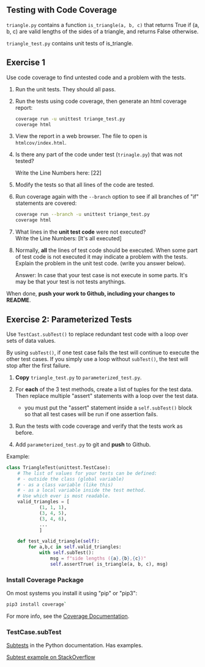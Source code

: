 ## Testing with Code Coverage

`triangle.py` contains a function `is_triangle(a, b, c)`
that returns True if (a, b, c) are valid lengths of the sides of a triangle, and returns False otherwise.

`triangle_test.py` contains unit tests of is\_triangle.

## Exercise 1

Use code coverage to find untested code and a problem with the tests.

1. Run the unit tests. They should all pass.

2. Run the tests using code coverage, then generate an html coverage report:
   ```bash
   coverage run -u unittest triange_test.py
   coverage html
   ```

3. View the report in a web browser. The file to open is `htmlcov/index.html`.

4. Is there any part of the code under test (`trinagle.py`) that was not tested?

   Write the Line Numbers here: [22]

5. Modify the tests so that all lines of the code are tested.

6. Run coverage again with the `--branch` option to see if all branches of "if" statements are covered:
   ```bash
   coverage run --branch -u unittest triange_test.py
   coverage html
   ```

7. What lines in the **unit test code** were not executed?     
   Write the Line Numbers: [It's all executed]

8. Normally, **all** the lines of test code should be executed.  When some part of test code is not executed it may indicate a problem with the tests.  Explain the problem in the unit test code. (write you answer below).

   Answer: In case that your test case is not execute in some parts. It's may be that your test is not tests anythings.






When done, **push your work to Github, including your changes to README**.

## Exercise 2: Parameterized Tests

Use `TestCast.subTest()` to replace redundant test code with a loop over sets of data values.  

By using `subTest()`, if one test case fails the test will continue to execute the other test cases.  If you simply use a loop without `subTest()`, the test will stop after the first failure.

1. **Copy** `triangle_test.py` to `parameterized_test.py`.

2. For **each** of the 3 test methods, create a list of tuples for the test data.  Then replace multiple "assert" statements with a loop over the test data.
   - you must put the "assert" statement inside a `self.subTest()` block so that all test cases will be run if one assertion fails.

3. Run the tests with code coverage and verify that the tests work as before.

4. Add `parameterized_test.py` to git and **push** to Github.

Example:
```python
class TriangleTest(unittest.TestCase):
    # The list of values for your tests can be defined:  
    # - outside the class (global variable)
    # - as a class variable (like this) 
    # - as a local variable inside the test method.
    # Use which ever is most readable.
    valid_triangles = [
            (1, 1, 1),
            (3, 4, 5),
            (3, 4, 6),
            ...
            ]

    def test_valid_triangle(self):
        for a,b,c in self.valid_triangles:
            with self.subTest():
                msg = f"side lengths ({a},{b},{c})"
                self.assertTrue( is_triangle(a, b, c), msg)
```


### Install Coverage Package

On most systems you install it using "pip" or "pip3": 
```bash
pip3 install coverage`
```

For more info, see the [Coverage Documentation](https://coverage.readthedocs.io/en/coverage-5.5/).

### TestCase.subTest

[Subtests](https://docs.python.org/3/library/unittest.html#distinguishing-test-iterations-using-subtests) in the Python documentation.  Has examples.

[Subtest example on StackOverflow](https://stackoverflow.com/questions/32899/how-do-you-generate-dynamic-parameterized-unit-tests-in-python)
